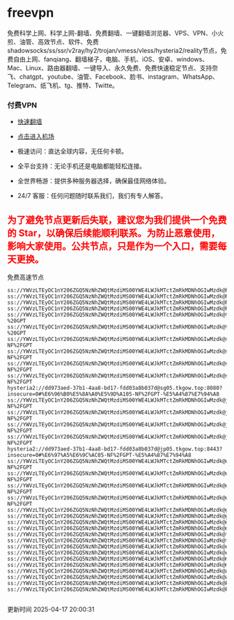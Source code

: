 # freevpn

免费科学上网、科学上网-翻墙、免费翻墙、一键翻墙浏览器、VPS、VPN、小火煎、油管、高效节点、软件、免费shadowsocks/ss/ssr/v2ray/hy2/trojan/vmess/vless/hysteria2/reality节点，免费自由上网、fanqiang、翻墙梯子，电脑、手机、iOS、安卓、windows、Mac、Linux、路由器翻墙、一键导入、永久免费、免费快速稳定节点、支持奈飞、chatgpt、youtube、油管、Facebook、脸书、instagram、WhatsApp、Telegram、纸飞机、tg、推特、Twitte。

### 付费VPN
* [快速翻墙](https://xgogo.sbs/#/register?code=wxADDy87) 

* [点击进入机场](https://xgogo.sbs/#/register?code=wxADDy87) 

* 极速访问：直达全球内容，无任何卡顿。

* 全平台支持：无论手机还是电脑都能轻松连接。

* 全世界畅游：提供多种服务器选择，确保最佳网络体验。

* 24/7 客服：任何问题随时联系我们，我们有专人解答。

## <font color="red">为了避免节点更新后失联，建议您为我们提供一个免费的 Star，以确保后续能顺利联系。为防止恶意使用，影响大家使用。公共节点，只是作为一个入口，需要每天更换。</font>

免费高速节点

```ss://YWVzLTEyOC1nY206ZGQ5NzNhZWQtMzdiMS00YWE4LWJkMTctZmRkMDNhOGIwMzdk@hk01.jgrtoioceaw.help:50384#%E9%A6%99%E6%B8%AF01
ss://YWVzLTEyOC1nY206ZGQ5NzNhZWQtMzdiMS00YWE4LWJkMTctZmRkMDNhOGIwMzdk@hk02.jigreliewolf.click:17889#%E9%A6%99%E6%B8%AF02
ss://YWVzLTEyOC1nY206ZGQ5NzNhZWQtMzdiMS00YWE4LWJkMTctZmRkMDNhOGIwMzdk@hk03.jigreliewolf.click:10838#%E9%A6%99%E6%B8%AF03
ss://YWVzLTEyOC1nY206ZGQ5NzNhZWQtMzdiMS00YWE4LWJkMTctZmRkMDNhOGIwMzdk@hk04.jgrtoioceaw.help:29956#%E9%A6%99%E6%B8%AF04
ss://YWVzLTEyOC1nY206ZGQ5NzNhZWQtMzdiMS00YWE4LWJkMTctZmRkMDNhOGIwMzdk@hk05.ijgelrkasd.click:41284#%E9%A6%99%E6%B8%AF05
ss://YWVzLTEyOC1nY206ZGQ5NzNhZWQtMzdiMS00YWE4LWJkMTctZmRkMDNhOGIwMzdk@tw01.jigreliewolf.click:30995#%E5%8F%B0%E6%B9%BE01%20-%20GPT
ss://YWVzLTEyOC1nY206ZGQ5NzNhZWQtMzdiMS00YWE4LWJkMTctZmRkMDNhOGIwMzdk@tw02.ijgelrkasd.click:22610#%E5%8F%B0%E6%B9%BE02%20-%20GPT
ss://YWVzLTEyOC1nY206ZGQ5NzNhZWQtMzdiMS00YWE4LWJkMTctZmRkMDNhOGIwMzdk@sg01.jgrtoioceaw.help:55559#%E6%96%B0%E5%8A%A0%E5%9D%A101%20-NF%2FGPT
ss://YWVzLTEyOC1nY206ZGQ5NzNhZWQtMzdiMS00YWE4LWJkMTctZmRkMDNhOGIwMzdk@sg02.jigreliewolf.click:40574#%E6%96%B0%E5%8A%A0%E5%9D%A102%20-NF%2FGPT
ss://YWVzLTEyOC1nY206ZGQ5NzNhZWQtMzdiMS00YWE4LWJkMTctZmRkMDNhOGIwMzdk@sg03.ijgelrkasd.click:23716#%E6%96%B0%E5%8A%A0%E5%9D%A103%20-NF%2FGPT
ss://YWVzLTEyOC1nY206ZGQ5NzNhZWQtMzdiMS00YWE4LWJkMTctZmRkMDNhOGIwMzdk@sg04.jgrtoioceaw.help:17971#%E6%96%B0%E5%8A%A0%E5%9D%A104%20-NF%2FGPT
hysteria2://dd973aed-37b1-4aa8-bd17-fdd03a8b037d@sg05.tkgow.top:8080?insecure=0#%E6%96%B0%E5%8A%A0%E5%9D%A105-NF%2FGPT-%E5%A4%87%E7%94%A8
ss://YWVzLTEyOC1nY206ZGQ5NzNhZWQtMzdiMS00YWE4LWJkMTctZmRkMDNhOGIwMzdk@jp01.jgrtoioceaw.help:58645#%E6%97%A5%E6%9C%AC01%20-NF%2FGPT
ss://YWVzLTEyOC1nY206ZGQ5NzNhZWQtMzdiMS00YWE4LWJkMTctZmRkMDNhOGIwMzdk@jp02.jgrtoioceaw.help:47462#%E6%97%A5%E6%9C%AC02%20-NF%2FGPT
ss://YWVzLTEyOC1nY206ZGQ5NzNhZWQtMzdiMS00YWE4LWJkMTctZmRkMDNhOGIwMzdk@jp03.jigreliewolf.click:33414#%E6%97%A5%E6%9C%AC03%20-NF%2FGPT
ss://YWVzLTEyOC1nY206ZGQ5NzNhZWQtMzdiMS00YWE4LWJkMTctZmRkMDNhOGIwMzdk@jp04.ijgelrkasd.click:58223#%E6%97%A5%E6%9C%AC04%20-NF%2FGPT
hysteria2://dd973aed-37b1-4aa8-bd17-fdd03a8b037d@jp05.tkgow.top:8443?insecure=0#%E6%97%A5%E6%9C%AC05-NF%2FGPT-%E5%A4%87%E7%94%A8
ss://YWVzLTEyOC1nY206ZGQ5NzNhZWQtMzdiMS00YWE4LWJkMTctZmRkMDNhOGIwMzdk@us01.jgrtoioceaw.help:48129#%E7%BE%8E%E5%9B%BD01%20-NF%2FGPT
ss://YWVzLTEyOC1nY206ZGQ5NzNhZWQtMzdiMS00YWE4LWJkMTctZmRkMDNhOGIwMzdk@us02.jgrtoioceaw.help:44907#%E7%BE%8E%E5%9B%BD02%20-NF%2FGPT
ss://YWVzLTEyOC1nY206ZGQ5NzNhZWQtMzdiMS00YWE4LWJkMTctZmRkMDNhOGIwMzdk@us03.jigreliewolf.click:43330#%E7%BE%8E%E5%9B%BD03%20-NF%2FGPT
ss://YWVzLTEyOC1nY206ZGQ5NzNhZWQtMzdiMS00YWE4LWJkMTctZmRkMDNhOGIwMzdk@us04.ijgelrkasd.click:44130#%E7%BE%8E%E5%9B%BD04%20-NF%2FGPT
ss://YWVzLTEyOC1nY206ZGQ5NzNhZWQtMzdiMS00YWE4LWJkMTctZmRkMDNhOGIwMzdk@gb01.jgrtoioceaw.help:27765#%E8%8B%B1%E5%9B%BD01
ss://YWVzLTEyOC1nY206ZGQ5NzNhZWQtMzdiMS00YWE4LWJkMTctZmRkMDNhOGIwMzdk@gb02.jigreliewolf.click:52762#%E8%8B%B1%E5%9B%BD02
ss://YWVzLTEyOC1nY206ZGQ5NzNhZWQtMzdiMS00YWE4LWJkMTctZmRkMDNhOGIwMzdk@de01.jgrtoioceaw.help:20635#%E5%BE%B7%E5%9B%BD01
ss://YWVzLTEyOC1nY206ZGQ5NzNhZWQtMzdiMS00YWE4LWJkMTctZmRkMDNhOGIwMzdk@de02.jigreliewolf.click:52770#%E5%BE%B7%E5%9B%BD02
ss://YWVzLTEyOC1nY206ZGQ5NzNhZWQtMzdiMS00YWE4LWJkMTctZmRkMDNhOGIwMzdk@fr01.ijgelrkasd.click:32568#%E6%B3%95%E5%9B%BD01
ss://YWVzLTEyOC1nY206ZGQ5NzNhZWQtMzdiMS00YWE4LWJkMTctZmRkMDNhOGIwMzdk@fr02.jigreliewolf.click:45265#%E6%B3%95%E5%9B%BD02
ss://YWVzLTEyOC1nY206ZGQ5NzNhZWQtMzdiMS00YWE4LWJkMTctZmRkMDNhOGIwMzdk@ca01.jigreliewolf.click:30461#%E5%8A%A0%E6%8B%BF%E5%A4%A701
ss://YWVzLTEyOC1nY206ZGQ5NzNhZWQtMzdiMS00YWE4LWJkMTctZmRkMDNhOGIwMzdk@ca02.ijgelrkasd.click:24053#%E5%8A%A0%E6%8B%BF%E5%A4%A702
ss://YWVzLTEyOC1nY206ZGQ5NzNhZWQtMzdiMS00YWE4LWJkMTctZmRkMDNhOGIwMzdk@my01.jigreliewolf.click:52408#%E9%A9%AC%E6%9D%A5%E8%A5%BF%E4%BA%9A01
ss://YWVzLTEyOC1nY206ZGQ5NzNhZWQtMzdiMS00YWE4LWJkMTctZmRkMDNhOGIwMzdk@my02.ijgelrkasd.click:25519#%E9%A9%AC%E6%9D%A5%E8%A5%BF%E4%BA%9A02
ss://YWVzLTEyOC1nY206ZGQ5NzNhZWQtMzdiMS00YWE4LWJkMTctZmRkMDNhOGIwMzdk@au01.jgrtoioceaw.help:13460#%E6%BE%B3%E5%A4%A7%E5%88%A9%E4%BA%9A01
ss://YWVzLTEyOC1nY206ZGQ5NzNhZWQtMzdiMS00YWE4LWJkMTctZmRkMDNhOGIwMzdk@au02.ijgelrkasd.click:46073#%E6%BE%B3%E5%A4%A7%E5%88%A9%E4%BA%9A02
ss://YWVzLTEyOC1nY206ZGQ5NzNhZWQtMzdiMS00YWE4LWJkMTctZmRkMDNhOGIwMzdk@ko01.jgrtoioceaw.help:46108#%E9%9F%A9%E5%9B%BD01
ss://YWVzLTEyOC1nY206ZGQ5NzNhZWQtMzdiMS00YWE4LWJkMTctZmRkMDNhOGIwMzdk@ko02.jigreliewolf.click:50181#%E9%9F%A9%E5%9B%BD02


```
更新时间 2025-04-17 20:00:31